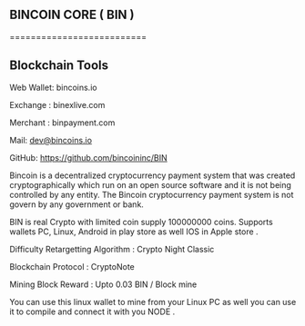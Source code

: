 ## BINCOIN CORE ( BIN )

==========================

## Blockchain Tools

Web Wallet: bincoins.io

Exchange : binexlive.com

Merchant : binpayment.com

Mail: dev@bincoins.io

GitHub: https://github.com/bincoininc/BIN

Bincoin is a decentralized cryptocurrency payment system that was created cryptographically which run on an open source software and it is not being controlled by any entity. The Bincoin cryptocurrency payment system is not govern by any government or bank.

BIN is real Crypto with limited coin supply 100000000 coins. Supports wallets PC, Linux, Android in play store as well IOS in Apple store .

Difficulty Retargetting Algorithm :   Crypto Night Classic

Blockchain Protocol : CryptoNote

Mining Block Reward : Upto 0.03 BIN / Block mine

You can use this linux wallet to mine from your Linux PC as well you can use it to compile and connect it with you NODE . 

